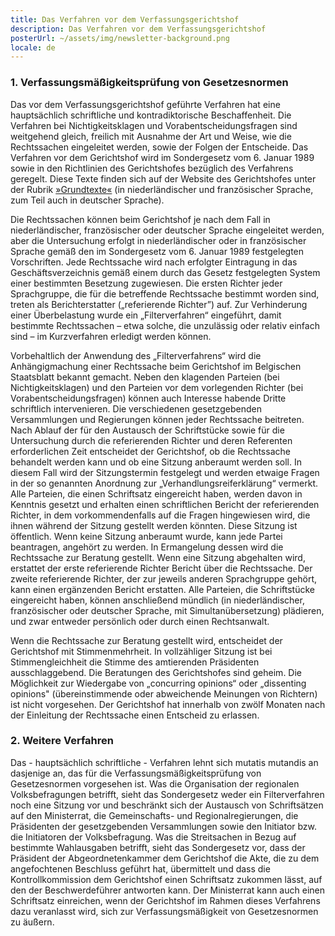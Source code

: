 ```yaml
---
title: Das Verfahren vor dem Verfassungsgerichtshof
description: Das Verfahren vor dem Verfassungsgerichtshof
posterUrl: ~/assets/img/newsletter-background.png
locale: de
---
```


### 1\. Verfassungsmäßigkeitsprüfung von Gesetzesnormen

Das vor dem Verfassungsgerichtshof geführte Verfahren hat eine hauptsächlich schriftliche und kontradiktorische Beschaffenheit. Die Verfahren bei Nichtigkeitsklagen und Vorabentscheidungsfragen sind weitgehend gleich, freilich mit Ausnahme der Art und Weise, wie die Rechtssachen eingeleitet werden, sowie der Folgen der Entscheide. Das Verfahren vor dem Gerichtshof wird im Sondergesetz vom 6. Januar 1989 sowie in den Richtlinien des Gerichtshofes bezüglich des Verfahrens geregelt. Diese Texte finden sich auf der Website des Gerichtshofes unter der Rubrik <a href="/court/basic-text">»Grundtexte«</a> (in niederländischer und französischer Sprache, zum Teil auch in deutscher Sprache).

Die Rechtssachen können beim Gerichtshof je nach dem Fall in niederländischer, französischer oder deutscher Sprache eingeleitet werden, aber die Untersuchung erfolgt in niederländischer oder in französischer Sprache gemäß den im Sondergesetz vom 6. Januar 1989 festgelegten Vorschriften. Jede Rechtssache wird nach erfolgter Eintragung in das Geschäftsverzeichnis gemäß einem durch das Gesetz festgelegten System einer bestimmten Besetzung zugewiesen. Die ersten Richter jeder Sprachgruppe, die für die betreffende Rechtssache bestimmt worden sind, treten als Berichterstatter („referierende Richter”) auf. Zur Verhinderung einer Überbelastung wurde ein „Filterverfahren“ eingeführt, damit bestimmte Rechtssachen – etwa solche, die unzulässig oder relativ einfach sind – im Kurzverfahren erledigt werden können.

Vorbehaltlich der Anwendung des „Filterverfahrens“ wird die Anhängigmachung einer Rechtssache beim Gerichtshof im Belgischen Staatsblatt bekannt gemacht. Neben den klagenden Parteien (bei Nichtigkeitsklagen) und den Parteien vor dem vorlegenden Richter (bei Vorabentscheidungsfragen) können auch Interesse habende Dritte schriftlich intervenieren. Die verschiedenen gesetzgebenden Versammlungen und Regierungen können jeder Rechtssache beitreten. Nach Ablauf der für den Austausch der Schriftstücke sowie für die Untersuchung durch die referierenden Richter und deren Referenten erforderlichen Zeit entscheidet der Gerichtshof, ob die Rechtssache behandelt werden kann und ob eine Sitzung anberaumt werden soll. In diesem Fall wird der Sitzungstermin festgelegt und werden etwaige Fragen in der so genannten Anordnung zur „Verhandlungsreiferklärung“ vermerkt. Alle Parteien, die einen Schriftsatz eingereicht haben, werden davon in Kenntnis gesetzt und erhalten einen schriftlichen Bericht der referierenden Richter, in dem vorkommendenfalls auf die Fragen hingewiesen wird, die ihnen während der Sitzung gestellt werden könnten. Diese Sitzung ist öffentlich. Wenn keine Sitzung anberaumt wurde, kann jede Partei beantragen, angehört zu werden. In Ermangelung dessen wird die Rechtssache zur Beratung gestellt. Wenn eine Sitzung abgehalten wird, erstattet der erste referierende Richter Bericht über die Rechtssache. Der zweite referierende Richter, der zur jeweils anderen Sprachgruppe gehört, kann einen ergänzenden Bericht erstatten. Alle Parteien, die Schriftstücke eingereicht haben, können anschließend mündlich (in niederländischer, französischer oder deutscher Sprache, mit Simultanübersetzung) plädieren, und zwar entweder persönlich oder durch einen Rechtsanwalt.

Wenn die Rechtssache zur Beratung gestellt wird, entscheidet der Gerichtshof mit Stimmenmehrheit. In vollzähliger Sitzung ist bei Stimmengleichheit die Stimme des amtierenden Präsidenten ausschlaggebend. Die Beratungen des Gerichtshofes sind geheim. Die Möglichkeit zur Wiedergabe von „concurring opinions“ oder „dissenting opinions" (übereinstimmende oder abweichende Meinungen von Richtern) ist nicht vorgesehen. Der Gerichtshof hat innerhalb von zwölf Monaten nach der Einleitung der Rechtssache einen Entscheid zu erlassen.

### 2\. Weitere Verfahren

Das - hauptsächlich schriftliche - Verfahren lehnt sich mutatis mutandis an dasjenige an, das für die Verfassungsmäßigkeitsprüfung von Gesetzesnormen vorgesehen ist. Was die Organisation der regionalen Volksbefragungen betrifft, sieht das Sondergesetz weder ein Filterverfahren noch eine Sitzung vor und beschränkt sich der Austausch von Schriftsätzen auf den Ministerrat, die Gemeinschafts- und Regionalregierungen, die Präsidenten der gesetzgebenden Versammlungen sowie den Initiator bzw. die Initiatoren der Volksbefragung. Was die Streitsachen in Bezug auf bestimmte Wahlausgaben betrifft, sieht das Sondergesetz vor, dass der Präsident der Abgeordnetenkammer dem Gerichtshof die Akte, die zu dem angefochtenen Beschluss geführt hat, übermittelt und dass die Kontrollkommission dem Gerichtshof einen Schriftsatz zukommen lässt, auf den der Beschwerdeführer antworten kann. Der Ministerrat kann auch einen Schriftsatz einreichen, wenn der Gerichtshof im Rahmen dieses Verfahrens dazu veranlasst wird, sich zur Verfassungsmäßigkeit von Gesetzesnormen zu äußern.
